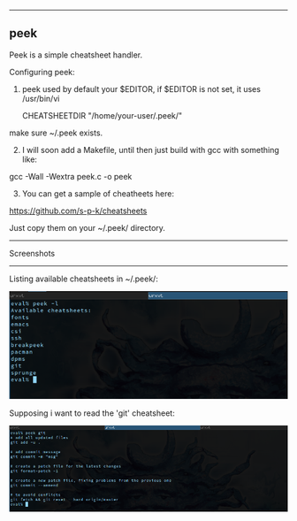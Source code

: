 --------------------------------------------------------------------------------
peek 
--------------------------------------------------------------------------------

Peek is a simple cheatsheet handler.

Configuring peek:

1. peek used by default your $EDITOR, if $EDITOR is not set, it uses /usr/bin/vi

	CHEATSHEETDIR "/home/your-user/.peek/"

make sure ~/.peek exists.

2. I will soon add a Makefile, until then just build with gcc with something
like:

gcc -Wall -Wextra peek.c -o peek

3. You can get a sample of cheatheets here:

https://github.com/s-p-k/cheatsheets

Just copy them on your ~/.peek/ directory.

________________________________________________________________________________
Screenshots
________________________________________________________________________________

Listing available cheatsheets in ~/.peek/:

![list-cheatsheets](https://github.com/s-p-k/peek/blob/master/list-cs.png)

Supposing i want to read the 'git' cheatsheet:

![read-cs](https://github.com/s-p-k/peek/blob/master/peek-readcs.png)